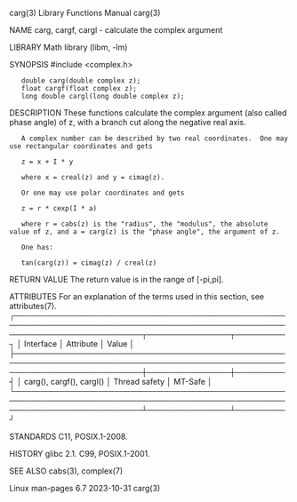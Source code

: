 carg(3)								   Library Functions Manual							       carg(3)

NAME
       carg, cargf, cargl - calculate the complex argument

LIBRARY
       Math library (libm, -lm)

SYNOPSIS
       #include <complex.h>

       double carg(double complex z);
       float cargf(float complex z);
       long double cargl(long double complex z);

DESCRIPTION
       These functions calculate the complex argument (also called phase angle) of z, with a branch cut along the negative real axis.

       A complex number can be described by two real coordinates.  One may use rectangular coordinates and gets

	   z = x + I * y

       where x = creal(z) and y = cimag(z).

       Or one may use polar coordinates and gets

	   z = r * cexp(I * a)

       where r = cabs(z) is the "radius", the "modulus", the absolute value of z, and a = carg(z) is the "phase angle", the argument of z.

       One has:

	   tan(carg(z)) = cimag(z) / creal(z)

RETURN VALUE
       The return value is in the range of [-pi,pi].

ATTRIBUTES
       For an explanation of the terms used in this section, see attributes(7).
       ┌───────────────────────────────────────────────────────────────────────────────────────────────────────────────────────────┬───────────────┬─────────┐
       │ Interface														   │ Attribute	   │ Value   │
       ├───────────────────────────────────────────────────────────────────────────────────────────────────────────────────────────┼───────────────┼─────────┤
       │ carg(), cargf(), cargl()												   │ Thread safety │ MT-Safe │
       └───────────────────────────────────────────────────────────────────────────────────────────────────────────────────────────┴───────────────┴─────────┘

STANDARDS
       C11, POSIX.1-2008.

HISTORY
       glibc 2.1.  C99, POSIX.1-2001.

SEE ALSO
       cabs(3), complex(7)

Linux man-pages 6.7							  2023-10-31								       carg(3)
